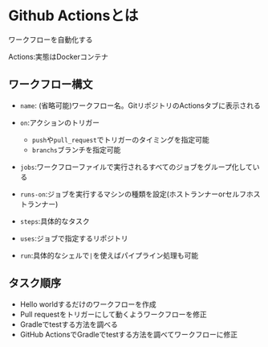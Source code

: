 # Github Actionsとは

ワークフローを自動化する

Actions:実態はDockerコンテナ

## ワークフロー構文

- `name`: (省略可能)ワークフロー名。GitリポジトリのActionsタブに表示される
- `on`:アクションのトリガー
    - `push`や`pull_request`でトリガーのタイミングを指定可能
    - `branchs`ブランチを指定可能

- `jobs`:ワークフローファイルで実行されるすべてのジョブをグループ化している
- `runs-on`:ジョブを実行するマシンの種類を設定(ホストランナーorセルフホストランナー)
- `steps`:具体的なタスク
- `uses`:ジョブで指定するリポジトリ
- `run`:具体的なシェルで`|`を使えばパイプライン処理も可能

## タスク順序

- Hello worldするだけのワークフローを作成
- Pull requestをトリガーにして動くようワークフローを修正
- Gradleでtestする方法を調べる
- GitHub ActionsでGradleでtestする方法を調べてワークフローに修正

